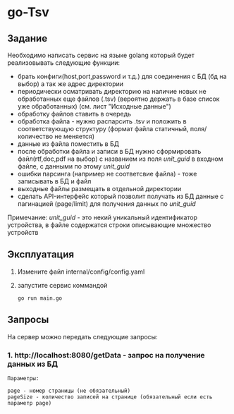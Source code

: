 # go-Tsv

## Задание

Необходимо написать сервис на языке golang который будет реализовывать следующие функции: 
* брать конфиги(host,port,password и т.д.) для соединения с БД (бд на выбор) а так же адрес директории
* периодически осматривать директорию на наличие новых не обработанных еще файлов (.tsv) (вероятно держать в базе список уже обработанных) (см. лист "Исходные данные")
* обработку файлов ставить в очередь 
* обработка файла - нужно распарсить .tsv и положить в соответствующую структуру (формат файла статичный, поля/количество не меняется)
* данные из файла поместить в БД
* после обработки файла и записи в БД нужно сформировать файл(rtf,doc,pdf на выбор) с названием из поля *unit_guid* в входном файле, с данными по этому *unit_guid*
* ошибки парсинга (например не соответсвие файла) - тоже записывать в БД и файл
* выходные файлы размещать в отдельной директории
* сделать API-интерфейс который позволит получать из БД данные с пагинацией (page/limit) для получения данных по *unit_guid*

Примечание: *unit_guid* - это некий уникальный идентификатор устройства, в файле содержатся строки описывающие множество устройств

## Эксплуатация 
1. Измените файл internal/config/config.yaml
2. запустите сервис коммандой
   
       go run main.go
   
## Запросы
На сервер можно передать следующие запросы:
### 1. http://localhost:8080/getData - запрос на получение данных из БД

	Параметры:

	page - номер страницы (не обязательный)
	pageSize - количество записей на странице (обязательный если есть параметр page)
